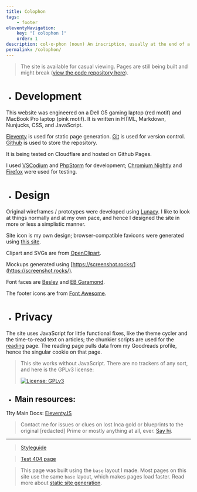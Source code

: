 ```yaml
---
title: Colophon
tags:
    - footer
eleventyNavigation:
    key: "[ colophon ]"
    order: 1
description: col⋅o⋅phon (noun) An inscription, usually at the end of a book, giving facts about its publication.
permalink: /colophon/
---
```


<blockquote class="blockquote-lilac">

The site is available for casual viewing. Pages are still being built and might break (<a href="https://github.com/partheus/domain/" alt="view repo" target="_blank">view the code repository here</a>).
</blockquote>

- # Development

This website was engineered on a Dell G5 gaming laptop (red motif) and MacBook Pro laptop (pink motif). It is written in HTML, Markdown, Nunjucks, CSS, and JavaScript.

[Eleventy](https://www.11ty.dev/) is used for static page generation. [Git](https://git-scm.com/) is used for version control. [Github](https://github.com) is used to store the repository. 

It is being tested on Cloudflare and hosted on Github Pages.

I used [VSCodium](https://vscodium.com/) and [PhpStorm](https://www.jetbrains.com/phpstorm/) for development; [Chromium Nightly](https://www.chromium.org/Home/) and [Firefox](https://www.mozilla.org/en-US/firefox/new/) were used for testing.

- # Design

Original wireframes / prototypes were developed using [Lunacy](https://icons8.com/lunacy). I like to look at things normally and at my own pace, and hence I designed the site in more or less a simplistic manner. 

Site icon is my own design; browser-compatible favicons were generated using [this site](https://realfavicongenerator.net/).

Clipart and SVGs are from [OpenClipart](https://openclipart.org/).

Mockups generated using [https://screenshot.rocks/](https://screenshot.rocks/).

Font faces are [Besley](https://indestructibletype.com/Besley.html) and [EB Garamond](https://github.com/octaviopardo/EBGaramond12/tree/master).

The footer icons are from [Font Awesome](https://fontawesome.com/).

- # Privacy

The site uses JavaScript for little functional fixes, like the theme cycler and the time-to-read text on articles; the chunkier scripts are used for the [reading](/reading) page. The reading page pulls data from my Goodreads profile, hence the singular cookie on that page.



> This site works without JavaScript. There are no trackers of any sort, and here is the GPLv3 license: <p></p> [![License: GPLv3](https://licensebuttons.net/l/GPL/2.0/88x62.png)](https://github.com/partheus/partheus.github.io/blob/main/LICENSE)


- ## Main resources:

11ty Main Docs: [EleventyJS](https://www.11ty.dev/docs/)

> Contact me for issues or clues on lost Inca gold or blueprints to the original [redacted] Prime or mostly anything at all, ever. [Say hi](/hello).

---

> [Styleguide](/styleguide/)

> [Test 404 page](/not-a-link)

<blockquote class="blockquote-lilac">

This page was built using the `base` layout I made. Most pages on this site use the same `base` layout, which makes pages load faster. Read more about [static site generation](https://www.cloudflare.com/learning/performance/static-site-generator/).

</blockquote>

